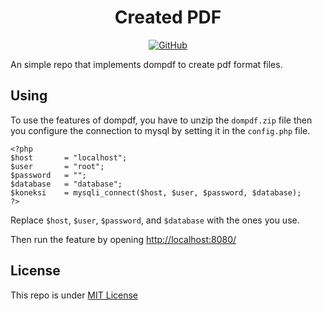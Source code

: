 <!-- markdownlint-disable MD033 MD041 -->

<div align="center">

# Created PDF
<a href="https://github.com/hendrasob/created-pdf/search?l=php"><img src="https://img.shields.io/badge/PHP-777BB4?style=for-the-badge&logo=php&logoColor=white" alt="GitHub" /></a>

</div>

An simple repo that implements dompdf to create pdf format files.

## Using

To use the features of dompdf, you have to unzip the `dompdf.zip` file then you configure the connection to mysql by setting it in the `config.php` file.

```
<?php 
$host       = "localhost";
$user       = "root";
$password   = "";
$database   = "database";
$koneksi    = mysqli_connect($host, $user, $password, $database);
?>
```

Replace `$host`, `$user`, `$password`, and `$database` with the ones you use.

Then run the feature by opening <a href="http://localhost:8080/">http://localhost:8080/</a>

## License

This repo is under <a href="https://github.com/hendrasob/created-pdf/blob/master/LICENSE">MIT License</a>
